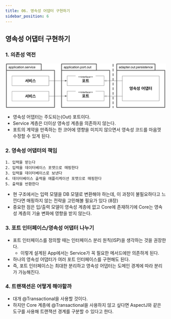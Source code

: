 ```yaml
---
title: 06. 영속성 어댑터 구현하기
sidebar_position: 6
---
```

## 영속성 어댑터 구현하기

### 1. 의존성 역전
![IOC](img/DIP2.jpg)
- 영속성 어뎁터는 주도되는(Out) 포트이다.
- Service 계층은 더이상 영속성 계층을 의존하지 않는다.
- 포트의 계약을 만족하는 한 코어에 영향을 미치지 않으면서 영속성 코드를 마음껏 수정할 수 있게 된다.

### 2. 영속성 어댑터의 책임
```
1. 입력을 받는다
2. 입력을 데이터베이스 포맷으로 매핑한다
3. 입력을 데이터베이스로 보낸다
4. 데이터베이스 출력을 애플리케이션 포맷으로 매핑한다
5. 출력을 반환한다
```
- 현 구조에서는 입력 모델을 DB 모델로 변환해야 하는데, 이 과정이 불필요하다고 느낀다면 매핑하지 않는 전략을 고민해볼 필요가 있다 (8장)
- 중요한 점은 입/출력 모델이 영속성 계층에 없고 Core에 존재하기에 Core는 영속성 계층의 기술 변화에 영향을 받지 않는다.

### 3. 포트 인터페이스/영속성 어댑터 나누기
- 포트 인터페이스를 정의할 때는 인터페이스 분리 원칙(ISP)을 생각하는 것을 권장한다.
  - 이렇게 설계된 App에서는 Service가 꼭 필요한 메서드에만 의존하게 된다.
- 하나의 영속성 어댑터가 여러 포트 인터페이스를 구현해도 된다.
- 즉, 포트 인터페이스는 최대한 분리하고 영속성 어댑터는 도메인 경계에 따라 분리가 가능해진다.

### 4. 트랜잭션은 어떻게 해야할까
- 대개 @Transactional을 사용할 것이다.
- 하지만 Core 계층에 @Transactional을 사용하지 않고 싶다면 AspectJ와 같은 도구를 사용해 트랜잭션 경계를 구분할 수 있다고 한다.